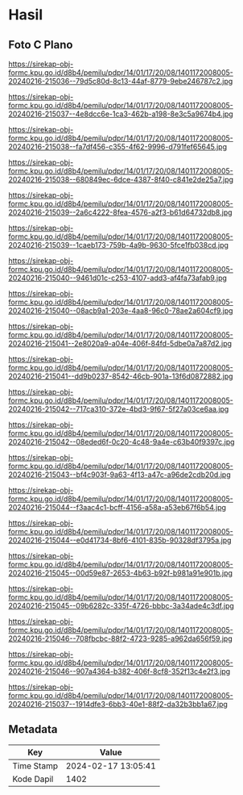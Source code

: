 # Hasil

## Foto C Plano

https://sirekap-obj-formc.kpu.go.id/d8b4/pemilu/pdpr/14/01/17/20/08/1401172008005-20240216-215036--79d5c80d-8c13-44af-8779-9ebe246787c2.jpg

https://sirekap-obj-formc.kpu.go.id/d8b4/pemilu/pdpr/14/01/17/20/08/1401172008005-20240216-215037--4e8dcc6e-1ca3-462b-a198-8e3c5a9674b4.jpg

https://sirekap-obj-formc.kpu.go.id/d8b4/pemilu/pdpr/14/01/17/20/08/1401172008005-20240216-215038--fa7df456-c355-4f62-9996-d791fef65645.jpg

https://sirekap-obj-formc.kpu.go.id/d8b4/pemilu/pdpr/14/01/17/20/08/1401172008005-20240216-215038--680849ec-6dce-4387-8f40-c841e2de25a7.jpg

https://sirekap-obj-formc.kpu.go.id/d8b4/pemilu/pdpr/14/01/17/20/08/1401172008005-20240216-215039--2a6c4222-8fea-4576-a2f3-b61d64732db8.jpg

https://sirekap-obj-formc.kpu.go.id/d8b4/pemilu/pdpr/14/01/17/20/08/1401172008005-20240216-215039--1caeb173-759b-4a9b-9630-5fce1fb038cd.jpg

https://sirekap-obj-formc.kpu.go.id/d8b4/pemilu/pdpr/14/01/17/20/08/1401172008005-20240216-215040--9461d01c-c253-4107-add3-af4fa73afab9.jpg

https://sirekap-obj-formc.kpu.go.id/d8b4/pemilu/pdpr/14/01/17/20/08/1401172008005-20240216-215040--08acb9a1-203e-4aa8-96c0-78ae2a604cf9.jpg

https://sirekap-obj-formc.kpu.go.id/d8b4/pemilu/pdpr/14/01/17/20/08/1401172008005-20240216-215041--2e8020a9-a04e-406f-84fd-5dbe0a7a87d2.jpg

https://sirekap-obj-formc.kpu.go.id/d8b4/pemilu/pdpr/14/01/17/20/08/1401172008005-20240216-215041--dd9b0237-8542-46cb-901a-13f6d0872882.jpg

https://sirekap-obj-formc.kpu.go.id/d8b4/pemilu/pdpr/14/01/17/20/08/1401172008005-20240216-215042--717ca310-372e-4bd3-9f67-5f27a03ce6aa.jpg

https://sirekap-obj-formc.kpu.go.id/d8b4/pemilu/pdpr/14/01/17/20/08/1401172008005-20240216-215042--08eded6f-0c20-4c48-9a4e-c63b40f9397c.jpg

https://sirekap-obj-formc.kpu.go.id/d8b4/pemilu/pdpr/14/01/17/20/08/1401172008005-20240216-215043--bf4c903f-9a63-4f13-a47c-a96de2cdb20d.jpg

https://sirekap-obj-formc.kpu.go.id/d8b4/pemilu/pdpr/14/01/17/20/08/1401172008005-20240216-215044--f3aac4c1-bcff-4156-a58a-a53eb67f6b54.jpg

https://sirekap-obj-formc.kpu.go.id/d8b4/pemilu/pdpr/14/01/17/20/08/1401172008005-20240216-215044--e0d41734-8bf6-4101-835b-90328df3795a.jpg

https://sirekap-obj-formc.kpu.go.id/d8b4/pemilu/pdpr/14/01/17/20/08/1401172008005-20240216-215045--00d59e87-2653-4b63-b92f-b981a91e901b.jpg

https://sirekap-obj-formc.kpu.go.id/d8b4/pemilu/pdpr/14/01/17/20/08/1401172008005-20240216-215045--09b6282c-335f-4726-bbbc-3a34ade4c3df.jpg

https://sirekap-obj-formc.kpu.go.id/d8b4/pemilu/pdpr/14/01/17/20/08/1401172008005-20240216-215046--708fbcbc-88f2-4723-9285-a962da656f59.jpg

https://sirekap-obj-formc.kpu.go.id/d8b4/pemilu/pdpr/14/01/17/20/08/1401172008005-20240216-215046--907a4364-b382-406f-8cf8-352f13c4e2f3.jpg

https://sirekap-obj-formc.kpu.go.id/d8b4/pemilu/pdpr/14/01/17/20/08/1401172008005-20240216-215037--1914dfe3-6bb3-40e1-88f2-da32b3bb1a67.jpg


## Metadata

| Key        | Value               |
| ---------- | ------------------- |
| Time Stamp | 2024-02-17 13:05:41 |
| Kode Dapil | 1402                |



